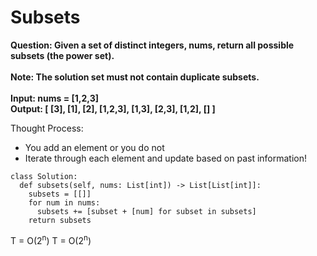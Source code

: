 # Subsets

<b>
Question: Given a set of distinct integers, nums, return all possible subsets (the power set).<br><br>
Note: The solution set must not contain duplicate subsets.<br><br>
Input: nums = [1,2,3]<br>
Output:
[
  [3],
  [1],
  [2],
  [1,2,3],
  [1,3],
  [2,3],
  [1,2],
  []
]
</b>

Thought Process:
* You add an element or you do not
* Iterate through each element and update based on past information!

```
class Solution:
  def subsets(self, nums: List[int]) -> List[List[int]]:
    subsets = [[]]
    for num in nums:
      subsets += [subset + [num] for subset in subsets]
    return subsets
```
T = O(2<sup>n</sup>)
T = O(2<sup>n</sup>)
